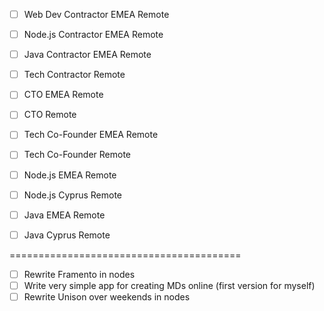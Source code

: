 - [ ] Web Dev Contractor EMEA Remote
- [ ] Node.js Contractor EMEA Remote
- [ ] Java Contractor EMEA Remote
- [ ] Tech Contractor Remote

- [ ] CTO EMEA Remote
- [ ] CTO Remote
- [ ] Tech Co-Founder EMEA Remote
- [ ] Tech Co-Founder Remote

- [ ] Node.js EMEA Remote
- [ ] Node.js Cyprus Remote

- [ ] Java EMEA Remote
- [ ] Java Cyprus Remote

========================================

- [ ] Rewrite Framento in nodes
- [ ] Write very simple app for creating MDs online (first version for myself)
- [ ] Rewrite Unison over weekends in nodes
